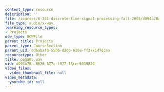 ```yaml
---
content_type: resource
description: ''
file: /courses/6-341-discrete-time-signal-processing-fall-2005/d094b78a8626677cf97718cee5039824_pega85.wav
file_type: audio/x-wav
learning_resource_types:
- Projects
ocw_type: OCWFile
parent_title: Projects
parent_type: CourseSection
parent_uid: 0d6abafb-55bb-d2d0-610e-ff377147d3aa
resourcetype: Other
title: pega85.wav
uid: d094b78a-8626-677c-f977-18cee5039824
video_files:
  video_thumbnail_file: null
video_metadata:
  youtube_id: null
---
```


